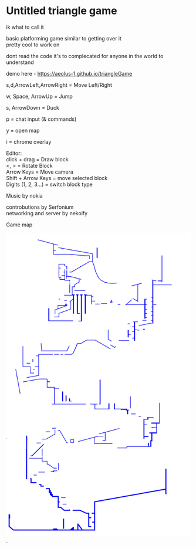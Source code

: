 # Untitled triangle game

ik what to call it

basic platforming game similar to getting over it  
pretty cool to work on  


dont read the code it's to complecated for anyone in the world to understand


demo here - https://aeolus-1.github.io/triangleGame

s,d,ArrowLeft,ArrowRight = Move Left/Right

w, Space, ArrowUp = Jump

s, ArrowDown = Duck  

p = chat input (& commands)

y = open map

i = chrome overlay

Editor:  
click + drag = Draw block  
<, > = Rotate Block  
Arrow Keys = Move camera  
Shift + Arrow Keys = move selected block  
Digits (1, 2, 3...) = switch block type  


Music by nokia

controbutions by Serfonium  
networking and server by nekoify


Game map  


![yay](gameMap.png "ur gay now").


